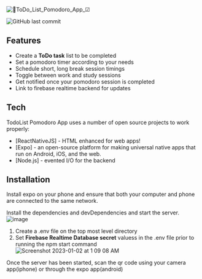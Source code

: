 ![📱ToDo_List_Pomodoro_App_☑](https://user-images.githubusercontent.com/40038371/210178217-7f19e009-725e-42d8-a021-98dc6971aad7.png)

![GitHub last commit](https://img.shields.io/github/last-commit/notahotdog/todoPomodoro)

## Features
- Create a **ToDo task** list to be completed
- Set a pomodoro timer according to your needs 
- Schedule short, long break session timings
- Toggle between work and study sessions
- Get notified once your pomodoro session is completed 
- Link to firebase realtime backend for updates 


## Tech

TodoList Pomodoro App uses a number of open source projects to work properly:
- [ReactNativeJS] - HTML enhanced for web apps!
- [Expo] - an open-source platform for making universal native apps that run on Android, iOS, and the web.
- [Node.js] - evented I/O for the backend


## Installation

Install expo on your phone and ensure that both your computer and phone are connected to the same network.

Install the dependencies and devDependencies and start the server.
![image](https://user-images.githubusercontent.com/40038371/210179008-cdb22b0e-5297-4192-89f4-af8527edf591.png)

1. Create a .env file on the top most level directory
2. Set **Firebase Realtime Database secret** valuess in the .env file prior to running the npm start command
![Screenshot 2023-01-02 at 1 09 08 AM](https://user-images.githubusercontent.com/40038371/210179163-a047efbb-d67f-4f46-bc7e-06ed75e797ce.png)

Once the server has been started, scan the qr code using your camera app(iphone) or through the expo app(android)
